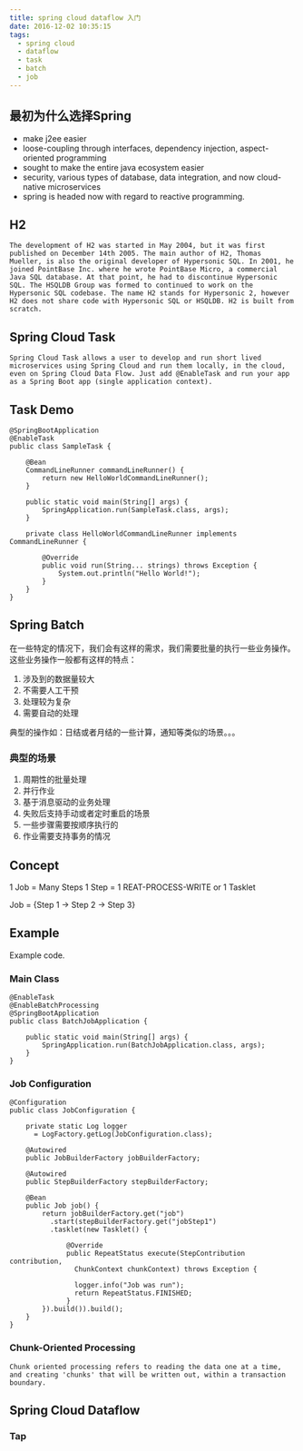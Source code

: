 ```yaml
---
title: spring cloud dataflow 入门
date: 2016-12-02 10:35:15
tags:
  - spring cloud
  - dataflow
  - task
  - batch
  - job
---
```


## 最初为什么选择Spring
- make j2ee easier
- loose-coupling through interfaces, dependency injection, aspect-oriented programming
- sought to make the entire java ecosystem easier
- security, various types of database, data integration, and now cloud-native microservices
- spring is headed now with regard to reactive programming.

## H2
```
The development of H2 was started in May 2004, but it was first published on December 14th 2005. The main author of H2, Thomas Mueller, is also the original developer of Hypersonic SQL. In 2001, he joined PointBase Inc. where he wrote PointBase Micro, a commercial Java SQL database. At that point, he had to discontinue Hypersonic SQL. The HSQLDB Group was formed to continued to work on the Hypersonic SQL codebase. The name H2 stands for Hypersonic 2, however H2 does not share code with Hypersonic SQL or HSQLDB. H2 is built from scratch.
```

## Spring Cloud Task
```
Spring Cloud Task allows a user to develop and run short lived microservices using Spring Cloud and run them locally, in the cloud, even on Spring Cloud Data Flow. Just add @EnableTask and run your app as a Spring Boot app (single application context).
```

## Task Demo
```
@SpringBootApplication
@EnableTask
public class SampleTask {

    @Bean
    CommandLineRunner commandLineRunner() {
        return new HelloWorldCommandLineRunner();
    }

    public static void main(String[] args) {
        SpringApplication.run(SampleTask.class, args);
    }

    private class HelloWorldCommandLineRunner implements CommandLineRunner {

        @Override
        public void run(String... strings) throws Exception {
            System.out.println("Hello World!");
        }
    }
}
```

## Spring Batch
在一些特定的情况下，我们会有这样的需求，我们需要批量的执行一些业务操作。这些业务操作一般都有这样的特点：

1. 涉及到的数据量较大
2. 不需要人工干预
3. 处理较为复杂
4. 需要自动的处理

典型的操作如：日结或者月结的一些计算，通知等类似的场景。。。

### 典型的场景
1. 周期性的批量处理
2. 并行作业
3. 基于消息驱动的业务处理
4. 失败后支持手动或者定时重启的场景
5. 一些步骤需要按顺序执行的
6. 作业需要支持事务的情况


## Concept
1 Job = Many Steps
1 Step = 1 REAT-PROCESS-WRITE or 1 Tasklet

Job = {Step 1 -> Step 2 -> Step 3}

## Example
Example code.
### Main Class
```lang=java
@EnableTask
@EnableBatchProcessing
@SpringBootApplication
public class BatchJobApplication {
 
    public static void main(String[] args) {
        SpringApplication.run(BatchJobApplication.class, args);
    }
}
```
### Job Configuration
```lang=java
@Configuration
public class JobConfiguration {
 
    private static Log logger
      = LogFactory.getLog(JobConfiguration.class);
 
    @Autowired
    public JobBuilderFactory jobBuilderFactory;
 
    @Autowired
    public StepBuilderFactory stepBuilderFactory;
 
    @Bean
    public Job job() {
        return jobBuilderFactory.get("job")
          .start(stepBuilderFactory.get("jobStep1")
          .tasklet(new Tasklet() {
             
              @Override
              public RepeatStatus execute(StepContribution contribution, 
                ChunkContext chunkContext) throws Exception {
                 
                logger.info("Job was run");
                return RepeatStatus.FINISHED;
              }
        }).build()).build();
    }
}
```

### Chunk-Oriented Processing
```
Chunk oriented processing refers to reading the data one at a time, and creating 'chunks' that will be written out, within a transaction boundary.
```

## Spring Cloud Dataflow

### Tap